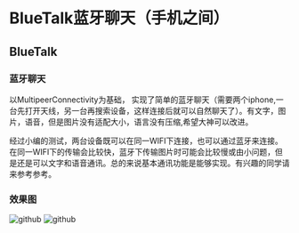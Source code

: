 BlueTalk蓝牙聊天（手机之间）
==============================

BlueTalk
----------------


### 蓝牙聊天

  以MultipeerConnectivity为基础， 实现了简单的蓝牙聊天（需要两个iphone,一台先打开天线，另一台再搜索设备，这样连接后就可以自然聊天了）。有文字，图片，语音，但是图片没有适配大小，语言没有压缩,希望大神可以改进。 

 经过小编的测试，两台设备既可以在同一WIFI下连接，也可以通过蓝牙来连接。在同一WIFI下的传输会比较快，蓝牙下传输图片时可能会比较慢或由小问题，但是还是可以文字和语音通讯。总的来说基本通讯功能是能够实现。有兴趣的同学请来参考参考。 

### 效果图
![github](https://github.com/lihongli528628/BlueTalk/blob/master/效果图1.png "效果图1")
![github](https://github.com/lihongli528628/BuleTalk/blob/master/效果图2.png "效果图2")


